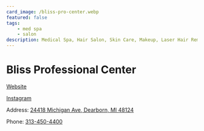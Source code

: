 ```yaml
---
card_image: /bliss-pro-center.webp
featured: false
tags:
    - med spa
    - salon
description: Medical Spa, Hair Salon, Skin Care, Makeup, Laser Hair Removal, Extensions
---
```


# Bliss Professional Center

[Website](https://www.vagaro.com/us04/blissprofessionalcenter)

[Instagram](https://www.instagram.com/blissprofessionalcenter/)

Address: [24418 Michigan Ave, Dearborn, MI 48124](https://www.vagaro.com/us04/blissprofessionalcenter)

Phone: [313-450-4400](tel:313-450-4400)


